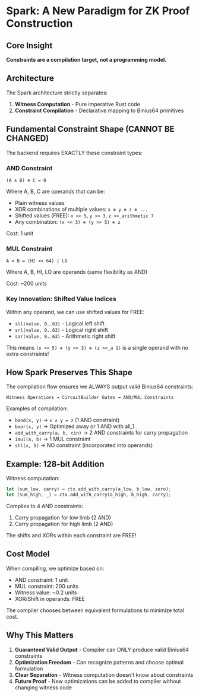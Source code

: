 # Spark: A New Paradigm for ZK Proof Construction

## Core Insight

**Constraints are a compilation target, not a programming model.**

## Architecture

The Spark architecture strictly separates:

1. **Witness Computation** - Pure imperative Rust code
2. **Constraint Compilation** - Declarative mapping to Binius64 primitives

## Fundamental Constraint Shape (CANNOT BE CHANGED)

The backend requires EXACTLY these constraint types:

### AND Constraint
```
(A ∧ B) ⊕ C = 0
```
Where A, B, C are operands that can be:
- Plain witness values
- XOR combinations of multiple values: `x ⊕ y ⊕ z ⊕ ...`
- Shifted values (FREE): `x << 5`, `y >> 3`, `z >>_arithmetic 7`
- Any combination: `(x << 3) ⊕ (y >> 5) ⊕ z`

Cost: 1 unit

### MUL Constraint  
```
A × B = (HI << 64) | LO
```
Where A, B, HI, LO are operands (same flexibility as AND)

Cost: ~200 units

### Key Innovation: Shifted Value Indices

Within any operand, we can use shifted values for FREE:
- `sll(value, 0..63)` - Logical left shift
- `srl(value, 0..63)` - Logical right shift  
- `sar(value, 0..63)` - Arithmetic right shift

This means `(x << 5) ⊕ (y >> 3) ⊕ (z >>_a 1)` is a single operand with no extra constraints!

## How Spark Preserves This Shape

The compilation flow ensures we ALWAYS output valid Binius64 constraints:

```
Witness Operations → CircuitBuilder Gates → AND/MUL Constraints
```

Examples of compilation:
- `band(x, y)` → `x ∧ y = z` (1 AND constraint)
- `bxor(x, y)` → Optimized away or 1 AND with all_1
- `add_with_carry(a, b, cin)` → 2 AND constraints for carry propagation
- `imul(a, b)` → 1 MUL constraint
- `shl(x, 5)` → NO constraint (incorporated into operands)

## Example: 128-bit Addition

Witness computation:
```rust
let (sum_low, carry) = ctx.add_with_carry(a_low, b_low, zero);
let (sum_high, _) = ctx.add_with_carry(a_high, b_high, carry);
```

Compiles to 4 AND constraints:
1. Carry propagation for low limb (2 AND)
2. Carry propagation for high limb (2 AND)

The shifts and XORs within each constraint are FREE!

## Cost Model

When compiling, we optimize based on:
- AND constraint: 1 unit
- MUL constraint: 200 units  
- Witness value: ~0.2 units
- XOR/Shift in operands: FREE

The compiler chooses between equivalent formulations to minimize total cost.

## Why This Matters

1. **Guaranteed Valid Output** - Compiler can ONLY produce valid Binius64 constraints
2. **Optimization Freedom** - Can recognize patterns and choose optimal formulation
3. **Clear Separation** - Witness computation doesn't know about constraints
4. **Future Proof** - New optimizations can be added to compiler without changing witness code